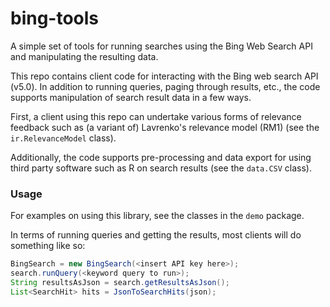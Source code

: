 # bing-tools

A simple set of tools for running searches using the Bing Web Search API and manipulating the resulting data.

This repo contains client code for interacting with the Bing web search API (v5.0). In addition to running queries, paging through results, etc., the code supports manipulation of search result data in a few ways.

First, a client using this repo can undertake various forms of relevance feedback such as (a variant of) Lavrenko's relevance model (RM1) (see the `ir.RelevanceModel` class).

Additionally, the code supports pre-processing and data export for using third party software such as R on search results (see the `data.CSV` class).

### Usage
For examples on using this library, see the classes in the `demo` package.

In terms of running queries and getting the results, most clients will do something like so:

```java
BingSearch = new BingSearch(<insert API key here>);
search.runQuery(<keyword query to run>);
String resultsAsJson = search.getResultsAsJson();
List<SearchHit> hits = JsonToSearchHits(json);
```
